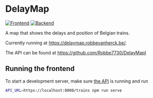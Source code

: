 # DelayMap

[![Frontend](https://github.com/Robbe7730/DelayMap/actions/workflows/node.js.yml/badge.svg)](https://github.com/Robbe7730/DelayMap/actions/workflows/node.js.yml)
[![Backend](https://github.com/Robbe7730/DelayMapI/actions/workflows/rust.yml/badge.svg)](https://github.com/Robbe7730/DelayMapI/actions/workflows/rust.yml)

A map that shows the delays and position of Belgian trains.

Currently running at <https://delaymap.robbevanherck.be/>.

The API can be found at <https://github.com/Robbe7730/DelayMapI>

## Running the frontend

To start a development server, make sure
[the API](https://github.com/Robbe7730/DelayMapI) is running and run

```bash
API_URL=https://localhost:8000/trains npm run serve
```
